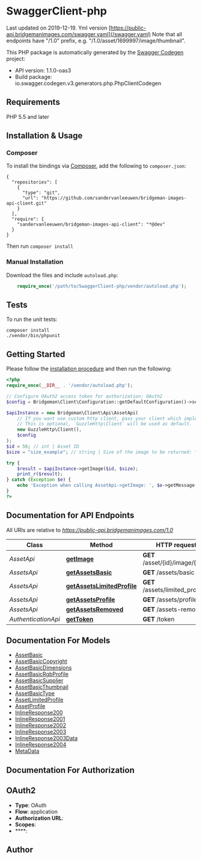 # SwaggerClient-php
Last updated on 2019-12-19. Yml version [https://public-api.bridgemanimages.com/swagger.yaml](/swagger.yaml) Note that all endpoints have \"/1.0\" prefix, e.g. \"/1.0/asset/1699997/image/thumbnail\".

This PHP package is automatically generated by the [Swagger Codegen](https://github.com/swagger-api/swagger-codegen) project:

- API version: 1.1.0-oas3
- Build package: io.swagger.codegen.v3.generators.php.PhpClientCodegen

## Requirements

PHP 5.5 and later

## Installation & Usage
### Composer

To install the bindings via [Composer](http://getcomposer.org/), add the following to `composer.json`:

```
{
  "repositories": [
    {
      "type": "git",
      "url": "https://github.com/sandervanleeuwen/bridgeman-images-api-client.git"
    }
  ],
  "require": {
    "sandervanleeuwen/bridgeman-images-api-client": "*@dev"
  }
}
```

Then run `composer install`

### Manual Installation

Download the files and include `autoload.php`:

```php
    require_once('/path/to/SwaggerClient-php/vendor/autoload.php');
```

## Tests

To run the unit tests:

```
composer install
./vendor/bin/phpunit
```

## Getting Started

Please follow the [installation procedure](#installation--usage) and then run the following:

```php
<?php
require_once(__DIR__ . '/vendor/autoload.php');

// Configure OAuth2 access token for authorization: OAuth2
$config = Bridgeman\Client\Configuration::getDefaultConfiguration()->setAccessToken('YOUR_ACCESS_TOKEN');

$apiInstance = new Bridgeman\Client\Api\AssetApi(
    // If you want use custom http client, pass your client which implements `GuzzleHttp\ClientInterface`.
    // This is optional, `GuzzleHttp\Client` will be used as default.
    new GuzzleHttp\Client(),
    $config
);
$id = 56; // int | Asset ID
$size = "size_example"; // string | Size of the image to be returned: * high-res * medium-res * low-res * thumbnail

try {
    $result = $apiInstance->getImage($id, $size);
    print_r($result);
} catch (Exception $e) {
    echo 'Exception when calling AssetApi->getImage: ', $e->getMessage(), PHP_EOL;
}
?>
```

## Documentation for API Endpoints

All URIs are relative to *https://public-api.bridgemanimages.com/1.0*

Class | Method | HTTP request | Description
------------ | ------------- | ------------- | -------------
*AssetApi* | [**getImage**](docs/Api/AssetApi.md#getimage) | **GET** /asset/{id}/image/{size} | 
*AssetsApi* | [**getAssetsBasic**](docs/Api/AssetsApi.md#getassetsbasic) | **GET** /assets/basic | 
*AssetsApi* | [**getAssetsLimitedProfile**](docs/Api/AssetsApi.md#getassetslimitedprofile) | **GET** /assets/limited_profile | 
*AssetsApi* | [**getAssetsProfile**](docs/Api/AssetsApi.md#getassetsprofile) | **GET** /assets/profile | 
*AssetsApi* | [**getAssetsRemoved**](docs/Api/AssetsApi.md#getassetsremoved) | **GET** /assets-removed | 
*AuthenticationApi* | [**getToken**](docs/Api/AuthenticationApi.md#gettoken) | **GET** /token | 

## Documentation For Models

 - [AssetBasic](docs/Model/AssetBasic.md)
 - [AssetBasicCopyright](docs/Model/AssetBasicCopyright.md)
 - [AssetBasicDimensions](docs/Model/AssetBasicDimensions.md)
 - [AssetBasicRgbProfile](docs/Model/AssetBasicRgbProfile.md)
 - [AssetBasicSupplier](docs/Model/AssetBasicSupplier.md)
 - [AssetBasicThumbnail](docs/Model/AssetBasicThumbnail.md)
 - [AssetBasicType](docs/Model/AssetBasicType.md)
 - [AssetLimitedProfile](docs/Model/AssetLimitedProfile.md)
 - [AssetProfile](docs/Model/AssetProfile.md)
 - [InlineResponse200](docs/Model/InlineResponse200.md)
 - [InlineResponse2001](docs/Model/InlineResponse2001.md)
 - [InlineResponse2002](docs/Model/InlineResponse2002.md)
 - [InlineResponse2003](docs/Model/InlineResponse2003.md)
 - [InlineResponse2003Data](docs/Model/InlineResponse2003Data.md)
 - [InlineResponse2004](docs/Model/InlineResponse2004.md)
 - [MetaData](docs/Model/MetaData.md)

## Documentation For Authorization


## OAuth2

- **Type**: OAuth
- **Flow**: application
- **Authorization URL**: 
- **Scopes**: 
 - ****: 


## Author



